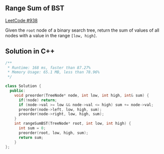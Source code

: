## Range Sum of BST
[LeetCode #938](https://leetcode.com/problems/range-sum-of-bst/)

Given the `root` node of a binary search tree, return the sum of values of all nodes with a value in the range `[low, high]`.

## Solution in C++

```cpp
/**
 * Runtime: 168 ms, faster than 87.27%
 * Memory Usage: 65.1 MB, less than 78.96%
 */

class Solution {
  public:
    void preorder(TreeNode* node, int low, int high, int& sum) {
      if(!node) return;
      if (node->val >= low && node->val <= high) sum += node->val;
      preorder(node->left, low, high, sum);
      preorder(node->right, low, high, sum);
    }
    int rangeSumBST(TreeNode* root, int low, int high) {
      int sum = 0;
      preorder(root, low, high, sum);
      return sum;
    }
};
```